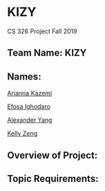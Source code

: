 # KIZY
 CS 326 Project Fall 2019

## Team Name: KIZY

## Names:

[Arianna Kazemi](team/ARIANNA_KAZEMI.md)

[Efosa Ighodaro](team/EFOSA_IGHODARO.md) 

[Alexander Yang](team/KELLY_ZENG.md)

[Kelly Zeng](team/KELLY_ZENG.md)


## Overview of Project:


## Topic Requirements:
